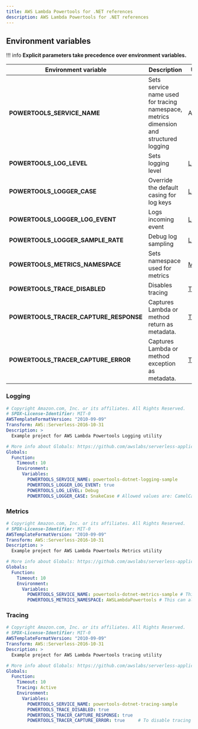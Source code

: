 ```yaml
---
title: AWS Lambda Powertools for .NET references
description: AWS Lambda Powertools for .NET references
---
```


## Environment variables

!!! info
    **Explicit parameters take precedence over environment variables.**

| Environment variable | Description | Utility | Default |
| ------------------------------------------------- | --------------------------------------------------------------------------------- | --------------------------------------------------------------------------------- | ------------------------------------------------- |
| **POWERTOOLS_SERVICE_NAME** | Sets service name used for tracing namespace, metrics dimension and structured logging | All | `"service_undefined"` |
| **POWERTOOLS_LOG_LEVEL** | Sets logging level | [Logging](./core/logger) | `Information` |
| **POWERTOOLS_LOGGER_CASE** | Override the default casing for log keys | [Logging](./core/logging/#configure-log-output-casing) | `SnakeCase` |
| **POWERTOOLS_LOGGER_LOG_EVENT** | Logs incoming event | [Logging](./core/logging) | `false` |
| **POWERTOOLS_LOGGER_SAMPLE_RATE** | Debug log sampling | [Logging](./core/logging) | `0` |
| **POWERTOOLS_METRICS_NAMESPACE** | Sets namespace used for metrics | [Metrics](./core/metrics) | `None` |
| **POWERTOOLS_TRACE_DISABLED** | Disables tracing | [Tracing](./core/tracing) | `false` |
| **POWERTOOLS_TRACER_CAPTURE_RESPONSE** | Captures Lambda or method return as metadata. | [Tracing](./core/tracing) | `true` |
| **POWERTOOLS_TRACER_CAPTURE_ERROR** | Captures Lambda or method exception as metadata. | [Tracing](./core/tracing) | `true` |


### Logging

```yaml
# Copyright Amazon.com, Inc. or its affiliates. All Rights Reserved.
# SPDX-License-Identifier: MIT-0
AWSTemplateFormatVersion: "2010-09-09"
Transform: AWS::Serverless-2016-10-31
Description: >
  Example project for AWS Lambda Powertools Logging utility

# More info about Globals: https://github.com/awslabs/serverless-application-model/blob/master/docs/globals.rst
Globals:
  Function:
    Timeout: 10
    Environment:
      Variables:
        POWERTOOLS_SERVICE_NAME: powertools-dotnet-logging-sample
        POWERTOOLS_LOGGER_LOG_EVENT: true
        POWERTOOLS_LOG_LEVEL: Debug
        POWERTOOLS_LOGGER_CASE: SnakeCase # Allowed values are: CamelCase, PascalCase and SnakeCase

```

### Metrics

```yaml
# Copyright Amazon.com, Inc. or its affiliates. All Rights Reserved.
# SPDX-License-Identifier: MIT-0
AWSTemplateFormatVersion: "2010-09-09"
Transform: AWS::Serverless-2016-10-31
Description: >
  Example project for AWS Lambda Powertools Metrics utility

# More info about Globals: https://github.com/awslabs/serverless-application-model/blob/master/docs/globals.rst
Globals:
  Function:
    Timeout: 10
    Environment:
      Variables:
        POWERTOOLS_SERVICE_NAME: powertools-dotnet-metrics-sample # This can also be set using the Metrics decorator on your handler [Metrics(Namespace = "aws-lambda-powertools"]
        POWERTOOLS_METRICS_NAMESPACE: AWSLambdaPowertools # This can also be set using the Metrics decorator on your handler [Metrics(Namespace = "aws-lambda-powertools"]
```

### Tracing

```yaml
# Copyright Amazon.com, Inc. or its affiliates. All Rights Reserved.
# SPDX-License-Identifier: MIT-0
AWSTemplateFormatVersion: "2010-09-09"
Transform: AWS::Serverless-2016-10-31
Description: >
  Example project for AWS Lambda Powertools tracing utility

# More info about Globals: https://github.com/awslabs/serverless-application-model/blob/master/docs/globals.rst
Globals:
  Function:
    Timeout: 10
    Tracing: Active
    Environment:
      Variables:
        POWERTOOLS_SERVICE_NAME: powertools-dotnet-tracing-sample
        POWERTOOLS_TRACE_DISABLED: true
        POWERTOOLS_TRACER_CAPTURE_RESPONSE: true
        POWERTOOLS_TRACER_CAPTURE_ERROR: true     # To disable tracing (CaptureMode = TracingCaptureMode.Disabled)

```
